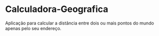 # Calculadora-Geografica
Aplicação para calcular a distância entre dois ou mais pontos do mundo apenas pelo seu endereço.
